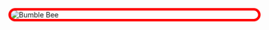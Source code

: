 <img src="https://media.tenor.com/I8EYt8fJnNYAAAAM/bumble-bee.gif" alt="Bumble Bee" class="rounded-border">

<style>
.rounded-border {
  border: 5px solid red;
  border-radius: 50px;
  display: block;
  margin: 0 auto;
}
</style>
